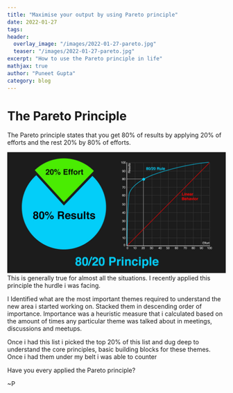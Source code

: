 ```yaml
---
title: "Maximise your output by using Pareto principle"
date: 2022-01-27
tags:
header:
  overlay_image: "/images/2022-01-27-pareto.jpg"
  teaser: "/images/2022-01-27-pareto.jpg"
excerpt: "How to use the Pareto principle in life"
mathjax: true
author: "Puneet Gupta"
category: blog
---
```


# The Pareto Principle

The Pareto principle states that you get 80% of results by applying 20% of efforts and the rest 20% by 80% of efforts.

![Pareto Principle](/images/2022-01-27-pareto_img.jpg "Pareto Principle")
This is generally true for almost all the situations. I recently applied this principle the hurdle i was facing.

I Identified what are the most important themes required to understand the new area i started working on. Stacked them in descending order of importance. Importance was a heuristic measure that i calculated based on the amount of times any particular theme was talked about in meetings, discussions and meetups.

Once i had this list i picked the top 20% of this list and dug deep to understand the core principles, basic building blocks for these themes. Once i had them under my belt i was able to counter

Have you every applied the Pareto principle?

~P

